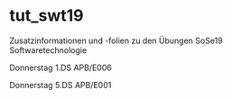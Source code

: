 # tut_swt19
Zusatzinformationen und -folien zu den Übungen SoSe19 Softwaretechnologie

Donnerstag 1.DS APB/E006

Donnerstag 5.DS APB/E001
